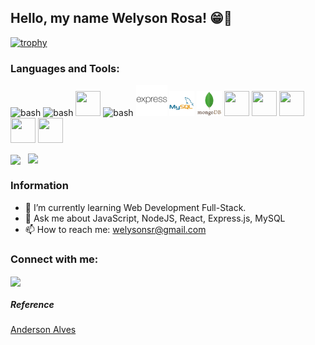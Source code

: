## Hello, my name Welyson Rosa! 😁👋

[![trophy](https://github-profile-trophy.vercel.app/?username=welysonsr&theme=darkhub)](https://github.com/ryo-ma/github-profile-trophy)

<h3 align="left">Languages and Tools:</h3>
<p align="left">
  <img src="https://img.icons8.com/ios-glyphs/60/000000/github.png" alt="bash" width="40" height="40"/>
  <img src="https://img.icons8.com/color/48/000000/visual-studio.png" alt="bash" width="40" height="40"/>
  <img src="https://img.icons8.com/color/96/000000/javascript--v1.png" width="40" height="40"/>
  <img src="https://img.icons8.com/color/96/000000/nodejs.png" alt="bash" width="50" height="50"/>
  <img src="https://raw.githubusercontent.com/devicons/devicon/master/icons/express/express-original-wordmark.svg" alt="express" width="50" height="50"/>
  <img src="https://raw.githubusercontent.com/devicons/devicon/master/icons/mysql/mysql-original-wordmark.svg" alt="mysql" width="40" height="40"/>
  <img src="https://raw.githubusercontent.com/devicons/devicon/master/icons/mongodb/mongodb-original-wordmark.svg" alt="mongodb" width="40" height="40"/>
  <img src="https://img.icons8.com/office/344/react.png" width="40" height="40"/>
  <img src="https://img.icons8.com/color/96/000000/vue-js.png" width="40" height="40"/>
  <img src="https://img.icons8.com/color/96/000000/html-5--v1.png" width="40" height="40"/>
  <img src="https://img.icons8.com/color/96/000000/css3.png" width="40" height="40"/>
  <img src="https://img.icons8.com/color/96/000000/bootstrap.png" width="40" height="40"/>      
</p>

<p>
  <img height="180em" align="center" src="https://github-readme-stats.vercel.app/api?username=welysonsr&show_icons=true&theme=dark&include_all_commits=true&count_private=true"/>
&nbsp;
  <img height="180em" align="top" src="https://github-readme-stats.vercel.app/api/top-langs/?username=welysonsr&layout=compact&langs_count=7&theme=dark"/>
</p>

<h3 align="left">Information</h3>

  - 🌱 I’m currently learning Web Development Full-Stack.
  - 💬 Ask me about JavaScript, NodeJS, React, Express.js, MySQL
  - 📫 How to reach me: welysonsr@gmail.com
  
<h3 align="left">Connect with me:</h3>
<a href="https://www.linkedin.com/in/welysonrosa" >
  <img align="center" src="https://img.shields.io/badge/LinkedIn-0077B5?style=for-the-badge&logo=linkedin&logoColor=white"/>
</a>

<h5 align="left">Reference</h5>
<a href="https://github.com/andersonmalves">Anderson Alves</a>
